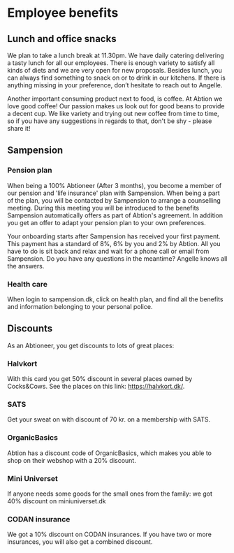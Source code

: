 # Employee benefits

## Lunch and office snacks
We plan to take a lunch break at 11.30pm. We have daily catering delivering a tasty lunch for all our employees. There is enough variety to satisfy all kinds of diets and we are very open for new proposals. Besides lunch, you can always find something to snack on or to drink in our kitchens. If there is anything missing in your preference, don’t hesitate to reach out to Angelle. 

Another important consuming product next to food, is coffee. At Abtion we love good coffee! Our passion makes us look out for good beans to provide a decent cup. We like variety and trying out new coffee from time to time, so if you have any suggestions in regards to that, don't be shy - please share it!

## Sampension
### Pension plan
When being a 100% Abtioneer (After 3 months), you become a member of our pension and 'life insurance' plan with Sampension. When being a part of the plan, you will be contacted by Sampension to arrange a counselling meeting. During this meeting you will be introduced to the benefits Sampension automatically offers as part of Abtion's agreement. In addition you get an offer to adapt your pension plan to your own preferences. 

Your onboarding starts after Sampension has received your first payment. This payment has a standard of 8%, 6% by you and 2% by Abtion. 
All you have to do is sit back and relax and wait for a phone call or email from Sampension. Do you have any questions in the meantime? Angelle knows all the answers. 

### Health care
When login to sampension.dk, click on health plan, and find all the benefits and information belonging to your personal police. 




## Discounts

As an Abtioneer, you get discounts to lots of great places: 

### Halvkort
With this card you get 50% discount in several places owned by Cocks&Cows. See the places on this link: https://halvkort.dk/.

### SATS
Get your sweat on with discount of 70 kr. on a membership with SATS. 

### OrganicBasics
Abtion has a discount code of OrganicBasics, which makes you able to shop on their webshop with a 20% discount.

### Mini Universet
If anyone needs some goods for the small ones from the family: we got 40% discount on miniuniverset.dk 

### CODAN insurance
We got a 10% discount on CODAN insurances. If you have two or more insurances, you will also get a combined discount.

